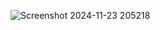 

![Screenshot 2024-11-23 205218](https://github.com/user-attachments/assets/217b6530-90f7-4dc0-a5c4-65107e4e47ed)
